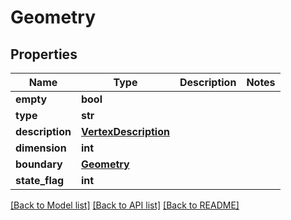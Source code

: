 # Geometry

## Properties
Name | Type | Description | Notes
------------ | ------------- | ------------- | -------------
**empty** | **bool** |  | 
**type** | **str** |  | 
**description** | [**VertexDescription**](VertexDescription.md) |  | 
**dimension** | **int** |  | 
**boundary** | [**Geometry**](Geometry.md) |  | 
**state_flag** | **int** |  | 

[[Back to Model list]](../README.md#documentation-for-models) [[Back to API list]](../README.md#documentation-for-api-endpoints) [[Back to README]](../README.md)


